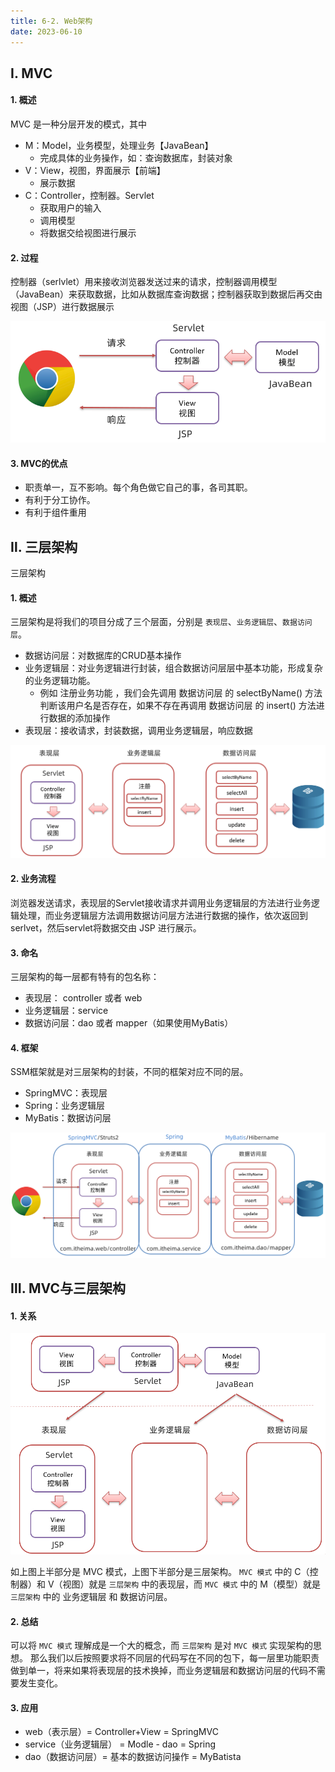 ```yaml
---
title: 6-2. Web架构
date: 2023-06-10
---
```

## Ⅰ. MVC
#### 1. 概述
MVC 是一种分层开发的模式，其中
- M：Model，业务模型，处理业务【JavaBean】
    - 完成具体的业务操作，如：查询数据库，封装对象
- V：View，视图，界面展示【前端】
    - 展示数据
- C：Controller，控制器。Servlet
    - 获取用户的输入
    - 调用模型
    - 将数据交给视图进行展示

#### 2. 过程
控制器（serlvlet）用来接收浏览器发送过来的请求，控制器调用模型（JavaBean）来获取数据，比如从数据库查询数据；控制器获取到数据后再交由视图（JSP）进行数据展示

![6-2-1](/img/java/javaweb/6-2-1.jpg)

#### 3. MVC的优点
- 职责单一，互不影响。每个角色做它自己的事，各司其职。
- 有利于分工协作。
- 有利于组件重用


## Ⅱ. 三层架构
三层架构
#### 1. 概述
三层架构是将我们的项目分成了三个层面，分别是 `表现层`、`业务逻辑层`、`数据访问层`。
- 数据访问层：对数据库的CRUD基本操作
- 业务逻辑层：对业务逻辑进行封装，组合数据访问层层中基本功能，形成复杂的业务逻辑功能。
    - 例如 注册业务功能 ，我们会先调用 数据访问层 的 selectByName() 方法判断该用户名是否存在，如果不存在再调用 数据访问层 的 insert() 方法进行数据的添加操作
- 表现层：接收请求，封装数据，调用业务逻辑层，响应数据

![6-2-2](/img/java/javaweb/6-2-2.jpg)

#### 2. 业务流程
浏览器发送请求，表现层的Servlet接收请求并调用业务逻辑层的方法进行业务逻辑处理，而业务逻辑层方法调用数据访问层方法进行数据的操作，依次返回到serlvet，然后servlet将数据交由 JSP 进行展示。

#### 3. 命名
三层架构的每一层都有特有的包名称：
- 表现层： controller 或者 web
- 业务逻辑层：service
- 数据访问层：dao 或者 mapper（如果使用MyBatis）

#### 4. 框架
SSM框架就是对三层架构的封装，不同的框架对应不同的层。
- SpringMVC：表现层
- Spring：业务逻辑层
- MyBatis：数据访问层

![6-2-3](/img/java/javaweb/6-2-3.jpg)

## Ⅲ. MVC与三层架构

#### 1. 关系
![6-2-4](/img/java/javaweb/6-2-4.jpg)

如上图上半部分是 MVC 模式，上图下半部分是三层架构。 `MVC 模式` 中的 C（控制器）和 V（视图）就是 `三层架构` 中的表现层，而 `MVC 模式` 中的 M（模型）就是 `三层架构` 中的 业务逻辑层 和 数据访问层。

#### 2. 总结
可以将 `MVC 模式` 理解成是一个大的概念，而 `三层架构` 是对 `MVC 模式` 实现架构的思想。 那么我们以后按照要求将不同层的代码写在不同的包下，每一层里功能职责做到单一，将来如果将表现层的技术换掉，而业务逻辑层和数据访问层的代码不需要发生变化。

#### 3. 应用
- web（表示层）= Controller+View = SpringMVC
- service（业务逻辑层） = Modle - dao = Spring
- dao（数据访问层）= 基本的数据访问操作 = MyBatista

